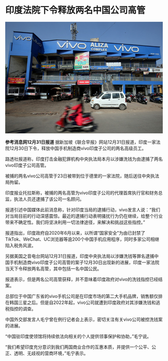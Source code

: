 # 印度法院下令释放两名中国公司高管

![d48293aa4faba366a2253205bc91b8b1.jpg](https://raw.githubusercontent.com/qqhsx/qqnews_image/main/2023/12/31/印度法院下令释放两名中国公司高管/d48293aa4faba366a2253205bc91b8b1.jpg)

**参考消息网12月31日报道**
据新加坡《联合早报》网站12月31日报道，印度一家法院12月30日下令，释放中国手机制造商vivo印度子公司的两名高级员工。

路透社报道称，印度打击金融犯罪机构中央执法局本月以涉嫌洗钱为由逮捕了两名vivo印度子公司高管。

被捕的两名vivo公司高管于23日被带到位于德里的一家法院，随后送往中央执法局拘留。

印度报业托拉斯称，被捕的两名高管为vivo印度子公司的代理首席执行官和财务总监，执法人员还逮捕了该公司一名顾问。

报道引述中国媒体此前消息称，针对印度当局的逮捕行动，vivo发言人说：“我们对当局目前的行动深感震惊。最近的逮捕行动表明骚扰行为仍在继续，给整个行业带来不确定性。我们将坚决利用一切法律途径，来解决和挑战这些指控。”

报道指出，印度政府自2020年6月以来，以所谓“国家安全”为由已封禁了TikTok、WeChat、UC浏览器等逾200个中国手机应用程序，同时多家公司相继陷入税务风波。

另据美国之音电台网站12月31日报道，印度中央执法局以涉嫌洗钱等罪名逮捕中国手机制造商vivo印度子公司高管的案子12月30日出现新的进展，印度一家法院当天下令释放两名高管，其中包括一名中国公民。

报道表示，但是两名公司高管获释，并不意味着印度政府对vivo的洗钱指控已经结案。

总部位于中国广东省的vivo手机公司是在印度市场的第二大手机品牌，销售额仅排在韩国三星之后。但是自2022年起，vivo公司就遭到印度政府对其涉嫌洗钱和逃税指控的调查。

中国外交部发言人毛宁曾在例行记者会上表示，密切关注有关vivo公司被控洗钱案的进展。

“中国驻印度使领馆将持续依法向相关的个人提供领事保护和协助，”毛宁说。

“我们希望印度充分意识到我们两国商业合作的互惠本质，并提供一个公平、公正、透明、无歧视的营商环境，”毛宁表示。

